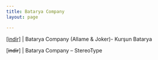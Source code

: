 ```yaml
---
title: Batarya Company
layout: page

---
```

<a href="https://cloud.mail.ru/public/3e89cea94c04/Batarya%20Company%20-%20Kur%C5%9Fun%20Batarya" target="_blank">[indir]</a>   |   Batarya Company (Allame & Joker)- Kurşun Batarya

[<del>indir</del>]   |   Batarya Company &#8211; StereoType